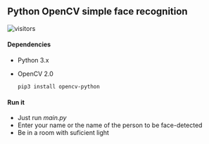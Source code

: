 ## Python OpenCV simple face recognition
  ![visitors](https://visitor-badge.glitch.me/badge?page_id=peviss.python-face-recognition)
#### Dependencies
- Python 3.x
- OpenCV 2.0

  ```
  pip3 install opencv-python
  ```
  
  
 #### Run it
 - Just run _main.py_
 - Enter your name or the name of the person to be face-detected
 - Be in a room with suficient light
 
